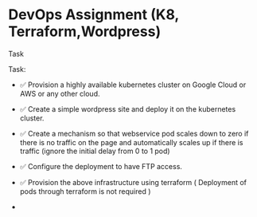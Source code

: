 
# DevOps Assignment (K8, Terraform,Wordpress)

Task


Task:
- :white_check_mark: Provision a highly available kubernetes cluster on Google Cloud or AWS or any other cloud. 
- :white_check_mark: Create a simple wordpress site and  deploy it on the kubernetes cluster.
- :white_check_mark: Create a mechanism so that webservice pod scales down to zero if there is no traffic on the page and automatically scales up if there is traffic (ignore the initial delay from 0 to 1 pod)
- :white_check_mark: Configure the deployment to have FTP access.
- :white_check_mark: Provision the above infrastructure using terraform ( Deployment of pods through terraform is not required )


- 
